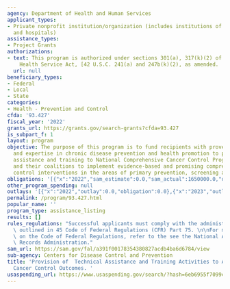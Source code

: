 ```yaml
---
agency: Department of Health and Human Services
applicant_types:
- Private nonprofit institution/organization (includes institutions of higher education
  and hospitals)
assistance_types:
- Project Grants
authorizations:
- text: This program is authorized under sections 301(a), 317(k)(2) of the Public
    Health Service Act, [42 U.S.C. 241(a) and 247b(k)(2), as amended.
  url: null
beneficiary_types:
- Federal
- Local
- State
categories:
- Health - Prevention and Control
cfda: '93.427'
fiscal_year: '2022'
grants_url: https://grants.gov/search-grants?cfda=93.427
is_subpart_f: 1
layout: program
objective: The purpose of this program is to fund recipients with proven capacities
  and expertise in chronic disease prevention and health promotion to provide technical
  assistance and training to National Comprehensive Cancer Control Program recipients
  and their coalitions to implement evidence-based and promising comprehensive cancer
  control interventions in the areas of primary prevention, screening and survivorship.
obligations: '[{"x":"2022","sam_estimate":0.0,"sam_actual":1650000.0,"usa_spending_actual":1650000.0},{"x":"2023","sam_estimate":1500000.0,"sam_actual":0.0,"usa_spending_actual":1500000.0},{"x":"2024","sam_estimate":1500000.0,"sam_actual":0.0,"usa_spending_actual":1431104.0}]'
other_program_spending: null
outlays: '[{"x":"2022","outlay":0.0,"obligation":0.0},{"x":"2023","outlay":700961.26,"obligation":3000000.0},{"x":"2024","outlay":0.0,"obligation":0.0}]'
permalink: /program/93.427.html
popular_name: ''
program_type: assistance_listing
results: []
rules_regulations: "Successful applicants must comply with the administrative requirements\
  \ outlined in 45 Code of Federal Regulations (CFR) Part 75. \n\nFor more information\
  \ on the Code of Federal Regulations, refer to the see the National Archives and\
  \ Records Administration."
sam_url: https://sam.gov/fal/a391f00178354380827acdb4ba6d6784/view
sub-agency: Centers for Disease Control and Prevention
title: 'Provision of  Technical Assistance and Training Activities to Assure Comprehensive
  Cancer Control Outcomes. '
usaspending_url: https://www.usaspending.gov/search/?hash=6eb6955f7099ca29f42df160095885f9
---
```

